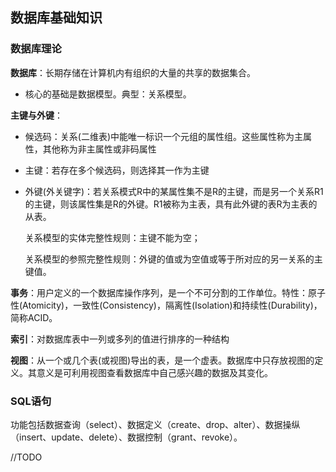 ## 数据库基础知识

### 数据库理论

**数据库**：长期存储在计算机内有组织的大量的共享的数据集合。

- 核心的基础是数据模型。典型：关系模型。

**主键与外键**：

- 候选码：关系(二维表)中能唯一标识一个元组的属性组。这些属性称为主属性，其他称为非主属性或非码属性

- 主键：若存在多个候选码，则选择其一作为主键

- 外键(外关键字)：若关系模式R中的某属性集不是R的主键，而是另一个关系R1的主键，则该属性集是R的外键。R1被称为主表，具有此外键的表R为主表的从表。

  关系模型的实体完整性规则：主键不能为空；

  关系模型的参照完整性规则：外键的值或为空值或等于所对应的另一关系的主键值。

**事务**：用户定义的一个数据库操作序列，是一个不可分割的工作单位。特性：原子性(Atomicity)，一致性(Consistency)，隔离性(Isolation)和持续性(Durability)，简称ACID。

**索引**：对数据库表中一列或多列的值进行排序的一种结构

**视图**：从一个或几个表(或视图)导出的表，是一个虚表。数据库中只存放视图的定义。其意义是可利用视图查看数据库中自己感兴趣的数据及其变化。

### SQL语句

功能包括数据查询（select）、数据定义（create、drop、alter）、数据操纵（insert、update、delete）、数据控制（grant、revoke）。

//TODO